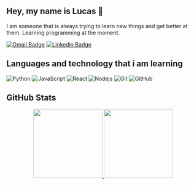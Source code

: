 ## **Hey, my name is Lucas 👋**
I am someone that is always trying to learn new things and get better at them. Learning programming at the moment.

[![Gmail Badge](https://img.shields.io/badge/-lucasfrancoo27@gmail.com-c14438?style=flat-square&logo=Gmail&logoColor=white&link=mailto:lucasfrancooo27@gmail.com)](mailto:lucasfrancooo27@gmail.com)
[![Linkedin Badge](https://img.shields.io/badge/-lucasfranco999-blue?style=flat-square&logo=Linkedin&logoColor=white&link=https://www.linkedin.com/in/lucasfranco999/)](https://www.linkedin.com/in/lucasfranco999/)
## Languages and technology that i am learning

![Python](https://img.shields.io/badge/-Python-black?style=flat-square&logo=python)
![JavaScript](https://img.shields.io/badge/-JavaScript-black?style=flat-square&logo=javascript)
![React](https://img.shields.io/badge/-React-black?style=flat-square&logo=react)
![Nodejs](https://img.shields.io/badge/-Nodejs-black?style=flat-square&logo=Node.js)
![Git](https://img.shields.io/badge/-Git-black?style=flat-square&logo=git)
![GitHub](https://img.shields.io/badge/-GitHub-181717?style=flat-square&logo=github)


##  GitHub Stats

<div direction="row"align="center">
  <a href="https://github.com/lucasfranco999">
  <img height="180em" width="full" src="https://github-readme-stats.vercel.app/api?username=lucasfranco999&show_icons=true&theme=dark&include_all_commits=true&count_private=true"/>
  <img height="180em" width="full" src="https://github-readme-stats.vercel.app/api/top-langs/?username=lucasfranco999&layout=compact&theme=dark"/>
</div>


<!--
**lucasfranco999/lucasfranco999** is a ✨ _special_ ✨ repository because its `README.md` (this file) appears on your GitHub profile.

Here are some ideas to get you started:

- 🔭 I’m currently working on ...
- 🌱 I’m currently learning ...
- 👯 I’m looking to collaborate on ...
- 🤔 I’m looking for help with ...
- 💬 Ask me about ...
- 📫 How to reach me: ...
- 😄 Pronouns: ...
- ⚡ Fun fact: ...
-->

